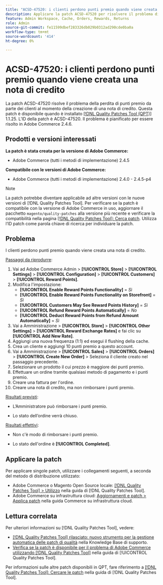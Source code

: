 ```yaml
---
title: "ACSD-47520: i clienti perdono punti premio quando viene creata una nota di credito"
description: Applicare la patch ACSD-47520 per risolvere il problema di Adobe Commerce, in cui i clienti perdono punti premio durante la creazione di una nota di credito.
feature: Admin Workspace, Cache, Orders, Rewards, Returns
role: Admin
source-git-commit: fe11599dbef283326db029b0312ad290cde0ba0a
workflow-type: tm+mt
source-wordcount: '414'
ht-degree: 0%

---
```


# ACSD-47520: i clienti perdono punti premio quando viene creata una nota di credito

La patch ACSD-47520 risolve il problema della perdita di punti premio da parte dei clienti al momento della creazione di una nota di credito. Questa patch è disponibile quando è installato [[!DNL Quality Patches Tool (QPT)]](https://experienceleague.adobe.com/en/docs/commerce-knowledge-base/kb/announcements/commerce-announcements/magento-quality-patches-released-new-tool-to-self-serve-quality-patches) 1.1.25. L’ID della patch è ACSD-47520. Il problema è pianificato per essere risolto in Adobe Commerce 2.4.6.

## Prodotti e versioni interessati

**La patch è stata creata per la versione di Adobe Commerce:**
* Adobe Commerce (tutti i metodi di implementazione) 2.4.5

**Compatibile con le versioni di Adobe Commerce:**
* Adobe Commerce (tutti i metodi di implementazione) 2.4.0 - 2.4.5-p4

>[!NOTE]
>
>La patch potrebbe diventare applicabile ad altre versioni con le nuove versioni di [!DNL Quality Patches Tool]. Per verificare se la patch è compatibile con la versione di Adobe Commerce in uso, aggiornare il pacchetto `magento/quality-patches` alla versione più recente e verificare la compatibilità nella pagina [[!DNL Quality Patches Tool]: Cerca patch](https://experienceleague.adobe.com/tools/commerce-quality-patches/index.html). Utilizza l’ID patch come parola chiave di ricerca per individuare la patch.

## Problema

I clienti perdono punti premio quando viene creata una nota di credito.

<u>Passaggi da riprodurre</u>:

1. Vai ad Adobe Commerce Admin > **[!UICONTROL Store]** > **[!UICONTROL Settings]** > **[!UICONTROL Configuration]** > **[!UICONTROL Customers]** > **[!UICONTROL Reward Points]**.
1. Modifica l&#39;impostazione:
   * **[!UICONTROL Enable Reward Points Functionality]** = _Sì_
   * **[!UICONTROL Enable Reward Points Functionality on Storefront]** = _Sì_
   * **[!UICONTROL Customers May See Reward Points History]** = _Sì_
   * **[!UICONTROL Refund Reward Points Automatically]** = _No_
   * **[!UICONTROL Deduct Reward Points from Refund Amount Automatically]** = _Sì_
1. Vai a Amministrazione > **[!UICONTROL Store]** > **[!UICONTROL Other Settings]** > **[!UICONTROL Reward Exchange Rates]** e fai clic su **[!UICONTROL Add New Rate]**.
1. Aggiungi una nuova frequenza (1:1) ed esegui il flushing della cache.
1. Crea un cliente e aggiungi 10 punti premio a questo account.
1. Vai a Amministrazione > **[!UICONTROL Sales]** > **[!UICONTROL Orders]** > **[!UICONTROL Create New Order]** > Seleziona il cliente creato nel passaggio precedente.
1. Selezionare un prodotto il cui prezzo è maggiore dei punti premio.
1. Effettuare un ordine tramite qualsiasi metodo di pagamento e i punti premio.
1. Creare una fattura per l&#39;ordine.
1. Creare una nota di credito, ma non rimborsare i punti premio.

<u>Risultati previsti</u>:

* L’Amministratore può rimborsare i punti premio.

* Lo stato dell’ordine verrà chiuso.

<u>Risultati effettivi</u>:

* Non c&#39;è modo di rimborsare i punti premio.

* Lo stato dell&#39;ordine è **[!UICONTROL Completed]**.

## Applicare la patch

Per applicare singole patch, utilizzare i collegamenti seguenti, a seconda del metodo di distribuzione utilizzato:

* Adobe Commerce o Magento Open Source locale: [[!DNL Quality Patches Tool] > Utilizzo](/help/tools/quality-patches-tool/usage.md) nella guida di [!DNL Quality Patches Tool].
* Adobe Commerce su infrastruttura cloud: [Aggiornamenti e patch > Applica patch](https://experienceleague.adobe.com/docs/commerce-cloud-service/user-guide/develop/upgrade/apply-patches.html) nella guida Commerce su infrastruttura cloud.

## Lettura correlata

Per ulteriori informazioni su [!DNL Quality Patches Tool], vedere:

* [[!DNL Quality Patches Tool] rilasciato: nuovo strumento per la gestione automatica delle patch di qualità](https://experienceleague.adobe.com/en/docs/commerce-knowledge-base/kb/announcements/commerce-announcements/magento-quality-patches-released-new-tool-to-self-serve-quality-patches) nella Knowledge Base di supporto.
* [Verifica se la patch è disponibile per il problema di Adobe Commerce utilizzando  [!DNL Quality Patches Tool]](/help/tools/quality-patches-tool/patches-available-in-qpt/check-patch-for-magento-issue-with-magento-quality-patches.md) nella guida di [!UICONTROL Quality Patches Tool].


Per informazioni sulle altre patch disponibili in QPT, fare riferimento a [[!DNL Quality Patches Tool]: Cercare le patch](https://experienceleague.adobe.com/tools/commerce-quality-patches/index.html) nella guida di [!DNL Quality Patches Tool].
